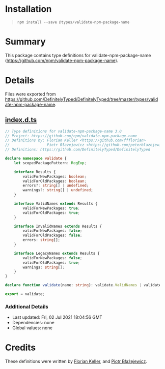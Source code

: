 # Installation
> `npm install --save @types/validate-npm-package-name`

# Summary
This package contains type definitions for validate-npm-package-name (https://github.com/npm/validate-npm-package-name).

# Details
Files were exported from https://github.com/DefinitelyTyped/DefinitelyTyped/tree/master/types/validate-npm-package-name.
## [index.d.ts](https://github.com/DefinitelyTyped/DefinitelyTyped/tree/master/types/validate-npm-package-name/index.d.ts)
````ts
// Type definitions for validate-npm-package-name 3.0
// Project: https://github.com/npm/validate-npm-package-name
// Definitions by: Florian Keller <https://github.com/ffflorian>
//                 Piotr Błażejewicz <https://github.com/peterblazejewicz>
// Definitions: https://github.com/DefinitelyTyped/DefinitelyTyped

declare namespace validate {
    let scopedPackagePattern: RegExp;

    interface Results {
        validForNewPackages: boolean;
        validForOldPackages: boolean;
        errors?: string[] | undefined;
        warnings?: string[] | undefined;
    }

    interface ValidNames extends Results {
        validForNewPackages: true;
        validForOldPackages: true;
    }

    interface InvalidNames extends Results {
        validForNewPackages: false;
        validForOldPackages: false;
        errors: string[];
    }

    interface LegacyNames extends Results {
        validForNewPackages: false;
        validForOldPackages: true;
        warnings: string[];
    }
}

declare function validate(name: string): validate.ValidNames | validate.InvalidNames | validate.LegacyNames;

export = validate;

````

### Additional Details
 * Last updated: Fri, 02 Jul 2021 18:04:56 GMT
 * Dependencies: none
 * Global values: none

# Credits
These definitions were written by [Florian Keller](https://github.com/ffflorian), and [Piotr Błażejewicz](https://github.com/peterblazejewicz).
